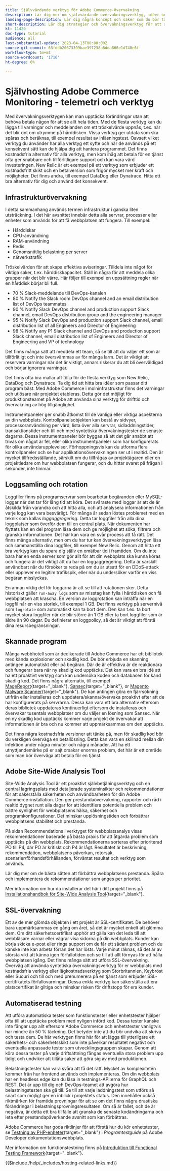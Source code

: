```yaml
---
title: Självvärdande verktyg för Adobe Commerce-övervakning
description: Lär dig mer om självvärdande övervakningsverktyg, idéer och idéer och bästa metoder att tänka på.
landing-page-description: Lär dig några koncept och saker som du bör tänka på när du är värd för Adobe Commerce på egen hand.
short-description: Lär dig strategier och övervakningsverktyg för att själv vara värd för Adobe Commerce.
kt: 11420
doc-type: tutorial
audience: all
last-substantial-update: 2023-04-13T00:00:00Z
source-git-commit: 63fddb20673399bae397238a8dda866e1d740e6f
workflow-type: tm+mt
source-wordcount: '1716'
ht-degree: 0%

---
```



# Självhosting Adobe Commerce Monitoring - telemetri och verktyg

Med övervakningsverktygen kan man upptäcka förändringar utan att behöva betala någon för att se allt hela tiden. Med de flesta verktyg kan du lägga till varningar och meddelanden om ett tröskelvärde uppnås, t.ex. när det blir ont om utrymme på hårddisken. Vissa verktyg ger utdata som ska spåras och beräknas, till exempel resultat av inläsningstest. Oavsett vilket verktyg du använder har alla verktyg ett syfte och när de används på ett konsekvent sätt kan de hjälpa dig att hantera programmet. Det finns kostnadsfria alternativ för alla verktyg, men kom ihåg att betala för en tjänst ofta ger snabbare och tillförlitligare support och kan vara värd investeringen. New Relic är ett exempel på ett verktyg som erbjuder ett kostnadsfritt skikt och en betalversion som frigör mycket mer kraft och möjligheter. Det finns andra, till exempel DataDog eller Dynatrace. Hitta ett bra alternativ för dig och använd det konsekvent.

## Infrastrukturövervakning

I detta sammanhang används termen infrastruktur i ganska liten utsträckning. I det här avsnittet innebär detta alla servrar, processer eller enheter som används för att få webbplatsen att fungera. Till exempel:

* Hårddiskar
* CPU-användning
* RAM-användning
* Redis
* Genomsnittlig belastning per server
* nätverkstrafik

Tröskelvärden för att skapa effektiva aviseringar. Tilldela inte något för viktiga saker, t.ex. hårddiskkapacitet. Ställ in några för att meddela olika grupper när det blir värre. Här följer till exempel en uppsättning regler när en hårddisk börjar bli full.

* 70 % Slack-meddelande till DevOps-kanalen
* 80 % Notify the Slack room DevOps channel and an email distribution list of DevOps teammates
* 90 % Notify Slack DevOps channel and production support Slack channel, email DevOps distribution group and the engineering manager
* 95 % Notify Slack DevOps and production support Slack channel, email distribution list of all Engineers and Director of Engineering
* 98 % Notify any P1 Slack channel and DevOps and production support Slack channel, email distribution list of Engineers and Director of Engineering and VP of technology

Det finns många sätt att meddela ett team, så se till att du väljer ett som är tillförlitligt och inte översvämmas av för många larm. Det är viktigt att reservera varningar när det är viktigt, annars riskerar du att bli överväldigad och börjar ignorera varningar.

Det finns ofta bra mallar att följa för de flesta verktyg som New Relic, DataDog och Dynatrace. Ta dig tid att hitta bra idéer som passar ditt program bäst. Med Adobe Commerce i molninfrastruktur finns det varningar och utlösare när projektet etableras. Detta gör det möjligt för produktionsteamet på Adobe att använda sina verktyg för drifttid och övervakning av hög tillgänglighet.

Instrumentpaneler ger snabb åtkomst till de vanliga eller viktiga aspekterna av din webbplats. Kontrollpanelsobjekten kan bestå av sidvyer, processoranvändning per värd, lista över alla servrar, sidladdningstider, transaktionstider och till och med syntetiska övervakningstester de senaste dagarna. Dessa instrumentpaneler bör byggas så att det går snabbt att trivas om något är fel, eller olika instrumentpaneler som har konfigurerats för olika användarupplevelser. Förhoppningsvis kan du utforma flera kontrollpaneler och se hur applikationsövervakningen ser ut i realtid. Den är mycket tillfredsställande, särskilt om du tillfrågas av projektägaren eller en projektledare om hur webbplatsen fungerar, och du hittar svaret på frågan i sekunder, inte timmar.

## Loggsamling och rotation

Loggfiler finns på programservrar som bearbetar begäranden eller MySQL-loggar när det tar för lång tid att köra. Det svåraste med loggar är att de är åtskilda från varandra och att hitta alla, och att analysera informationen från varje logg kan vara besvärligt. För många år sedan löstes problemet med en teknik som kallas _loggaggregering_. Detta tar loggfiler från alla dina loggplatser som överför dem till en central plats. När dokumenten har flyttats kan en del program läsa dem och ge möjlighet att söka, filtrera och granska informationen. Det här kan vara en svår process att få rätt. Det finns många alternativ, men om du har tur kan övervakningsverktygen läsa och sammanställa dina loggfiler, till exempel New Relic. Genom att hitta ett bra verktyg kan du spara dig själv en omätbar tid i framtiden. Om du inte bara har en enda server som gör allt för att din webbplats ska kunna köras och fungera är det viktigt att du har en loggaggregering. Detta är särskilt användbart när du försöker ta reda på om du är utsatt för en DDoS-attack eller upplever en legitim trafikspik, eller när du undersöker varför en viss begäran misslyckas.

En annan viktig del för loggarna är att se till att rotationen sker. Detta historiskt gäller `run-away logs` som av misstag kan fylla i hårddisken och få webbplatsen att krascha. En version av loggrotation kan inträffa när en loggfil når en viss storlek, till exempel 1 GB. Det finns verktyg på servernivå som `logrotate` som automatiskt kan ta bort dem. Den kan t.ex. ta bort mycket stora loggfiler när de blir större än 1 GB eller ta bort loggfiler som är äldre än 90 dagar. Du definierar en loggpolicy, så det är viktigt att förstå dina resursbegränsningar.

## Skannade program

Många webbhotell som är dedikerade till Adobe Commerce har ett bibliotek med kända explosioner och skadlig kod. De bör erbjuda en skanning antingen automatiskt eller på begäran. Där de är effektiva är de reaktionära och fungerar bara när ny skadlig kod upptäcks. Det kan vara en bra idé att ha ett proaktivt verktyg som kan undersöka koden och databasen för känd skadlig kod. Det finns några alternativ, till exempel [MageReport](https://www.magereport.com){target="_blank"}, [Sansec](https://sansec.io){target="_blank"}, or [Magento Malware Scanner](https://github.com/gwillem/magento-malware-scanner){target="_blank"}. De kan antingen göra en fjärrsökning utifrån eller installeras och uppdatera/skanna/övervaka proaktivt efter att de har konfigurerats på servrarna. Dessa kan vara ett bra alternativ eftersom deras bibliotek uppdateras kontinuerligt eftersom de installeras och övervakar tusentals webbplatser om du väljer en lösning som Sansec. När en ny skadlig kod upptäcks kommer varje projekt de övervakar att informationen är bra och nu kommer att uppmärksammas om den upptäcks.

Det finns några kostnadsfria versioner att tänka på, men för skadlig kod bör du verkligen överväga en betallösning. Detta kan vara en skillnad mellan din infektion under några minuter och några månader. Att ha ett utnyttjandemärke på er sajt orsakar enorma problem, det här är ett område som man bör överväga att betala för en tjänst.

## Adobe Site-Wide Analysis Tool

Site-Wide Analysis Tool är ett proaktivt självbetjäningsverktyg och en central lagringsplats med detaljerade systeminsikter och rekommendationer för att säkerställa säkerheten och användbarheten för din Adobe Commerce-installation. Den ger prestandaövervakning, rapporter och råd i realtid dygnet runt alla dagar för att identifiera potentiella problem och bättre synlighet för webbplatsens hälsa, säkerhet och programkonfigurationer. Det minskar upplösningstiden och förbättrar webbplatsens stabilitet och prestanda.

På sidan Recommendations i verktyget för webbplatsanalys visas rekommendationer baserade på bästa praxis för att åtgärda problem som upptäcks på din webbplats. Rekommendationerna sorteras efter prioriterad PO till P4, där PO är kritiskt och P4 är lågt. Resultatet är beskrivning, rekommendation, webbplatsens påverkan, rotorsak, scenarier/förhandsförhållanden, förväntat resultat och verktyg som används.

Lär dig mer om de bästa sätten att förbättra webbplatsens prestanda. Spåra och implementera de rekommendationer som anges per prioritet.

Mer information om hur du installerar det här i ditt projekt finns på [Installationshandbok för Site-Wide Analysis Tool](https://experienceleague.adobe.com/docs/commerce-operations/tools/site-wide-analysis-tool/installation.html){target="_blank"}.

## SSL-övervakning

Ett av de mer glömda objekten i ett projekt är SSL-certifikatet. De behöver bara uppmärksammas en gång om året, så det är mycket enkelt att glömma dem. Om ditt säkerhetscertifikat upphör att gälla kan det leda till att webbläsare varnar eller vägrar visa sidorna på din webbplats. Kunder kan börja skicka e-post eller ringa support om de får ett sådant problem och du kanske inte kan arbeta förrän det har lösts. Varje minut räknas, så det är av största vikt att känna igen förfallotiden och se till att allt förnyas för att hålla webbplatsen igång. Det finns många sätt att utföra SSL-övervakning. Överväg att använda syntetiska övervakningsverktyg för er webbplats med kostnadsfria verktyg eller lågkostnadsverktyg som Storbritannien, Keybröst eller Sucuri och till och med prenumerera på en tjänst som erbjuder SSL-certifikatets förfallovarningar. Dessa enkla verktyg kan säkerställa att era platscertifikat är giltiga och minskar risken för driftstopp för era kunder.

## Automatiserad testning

Att utföra automatiska tester som funktionstester eller enhetstester hjälper ofta till att upptäcka problem med nyligen införd kod. Dessa tester kanske inte fångar upp allt eftersom Adobe Commerce och enhetstester vanligtvis har mindre än 50 % täckning. Det betyder inte att du bör undvika att skriva och testa dem. De här verktygen finns här för att lägga till ytterligare ett säkerhets- och säkerhetsskikt som inte påverkar resultatet negativt och eventuella anpassade tester som utvecklingsgruppen skapar. Genom att köra dessa tester på varje driftsättning fångas eventuella stora problem upp tidigt och undviker att tillåta saker att göra sig av med produktionen.

Belastningstester kan vara svåra att få det rätt. Mycket av komplexiteten kommer från hur frontend används och implementeras. Om din webbplats har en headless edge kan du läsa in testnings-API:erna för GraphQL och REST. Det är upp till dig och DevOps-teamet att avgöra hur belastningstesten ska gå till. Se till att varje laddningstest som utförs så snart som möjligt ger en inblick i projektets status. Den innehåller också riktmärken för framtida provningar för att se om det finns några drastiska förändringar i belastningsprovningsresultaten. Om så är fallet, och de är negativa, är detta ett bra tillfälle att granska de senaste kodändringarna och leta efter prestandapåverkande avsnitt som kan förbättras.

Adobe Commerce har goda riktlinjer för att förstå hur du kör enhetstester, se [Testning av PHP-enheter](https://developer.adobe.com/commerce/testing/guide/unit/){target="_blank"} i _Programtestguide_ på Adobe Developer dokumentationswebbplats.

Mer information om funktionstestning finns på [Introduktion till Functional Testing Framework](https://developer.adobe.com/commerce/testing/functional-testing-framework/){target="_blank"}.


{{$include /help/_includes/hosting-related-links.md}}

